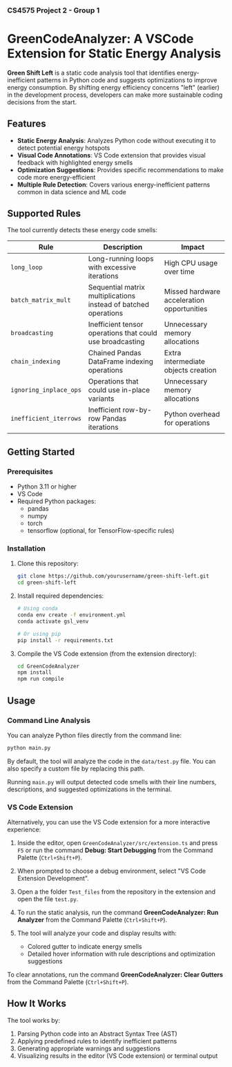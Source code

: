 ### CS4575 Project 2 - Group 1
# GreenCodeAnalyzer: A VSCode Extension for Static Energy Analysis

**Green Shift Left** is a static code analysis tool that identifies energy-inefficient patterns in Python code and suggests optimizations to improve energy consumption. By shifting energy efficiency concerns "left" (earlier) in the development process, developers can make more sustainable coding decisions from the start.

## Features

- **Static Energy Analysis**: Analyzes Python code without executing it to detect potential energy hotspots
- **Visual Code Annotations**: VS Code extension that provides visual feedback with highlighted energy smells
- **Optimization Suggestions**: Provides specific recommendations to make code more energy-efficient
- **Multiple Rule Detection**: Covers various energy-inefficient patterns common in data science and ML code

## Supported Rules

The tool currently detects these energy code smells:

| Rule    | Description | Impact |
|---------|-------------|--------|
| `long_loop` | Long-running loops with excessive iterations | High CPU usage over time |
| `batch_matrix_mult` | Sequential matrix multiplications instead of batched operations | Missed hardware acceleration opportunities |
| `broadcasting` | Inefficient tensor operations that could use broadcasting | Unnecessary memory allocations |
| `chain_indexing` | Chained Pandas DataFrame indexing operations | Extra intermediate objects creation |
| `ignoring_inplace_ops` | Operations that could use in-place variants | Unnecessary memory allocations |
| `inefficient_iterrows` | Inefficient row-by-row Pandas iterations | Python overhead for operations |

## Getting Started

### Prerequisites

- Python 3.11 or higher
- VS Code
- Required Python packages:
  - pandas
  - numpy
  - torch
  - tensorflow (optional, for TensorFlow-specific rules)

### Installation

1. Clone this repository:
   ```bash
   git clone https://github.com/yourusername/green-shift-left.git
   cd green-shift-left
   ```

2. Install required dependencies:
   ```bash
   # Using conda
   conda env create -f environment.yml
   conda activate gsl_venv
   
   # Or using pip
   pip install -r requirements.txt
   ```

3. Compile the VS Code extension (from the extension directory):
   ```bash
   cd GreenCodeAnalyzer
   npm install
   npm run compile
   ```

## Usage

### Command Line Analysis

You can analyze Python files directly from the command line:

```bash
python main.py
```

By default, the tool will analyze the code in the `data/test.py` file. You can also specify a custom file by replacing this path.

Running `main.py` will output detected code smells with their line numbers, descriptions, and suggested optimizations in the terminal.

### VS Code Extension

Alternatively, you can use the VS Code extension for a more interactive experience:

1. Inside the editor, open `GreenCodeAnalyzer/src/extension.ts` and press `F5` or run the command **Debug: Start Debugging** from the Command Palette (`Ctrl+Shift+P`). 
2. When prompted to choose a debug environment, select "VS Code Extension Development".

3. Open a the folder `Test_files` from the repository in the extension and open the file `test.py`.

4. To run the static analysis, run the command **GreenCodeAnalyzer: Run Analyzer** from the Command Palette (`Ctrl+Shift+P`).

5. The tool will analyze your code and display results with:
   - Colored gutter to indicate energy smells
   - Detailed hover information with rule descriptions and optimization suggestions

To clear annotations, run the command **GreenCodeAnalyzer: Clear Gutters** from the Command Palette (`Ctrl+Shift+P`).

## How It Works

The tool works by:
1. Parsing Python code into an Abstract Syntax Tree (AST)
2. Applying predefined rules to identify inefficient patterns
3. Generating appropriate warnings and suggestions
4. Visualizing results in the editor (VS Code extension) or terminal output

